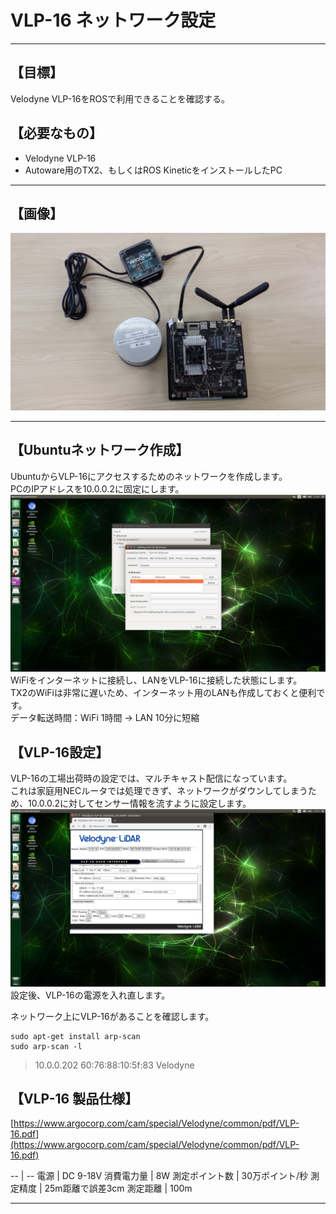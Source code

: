 # VLP-16 ネットワーク設定
<hr>

## 【目標】
Velodyne VLP-16をROSで利用できることを確認する。

## 【必要なもの】
* Velodyne VLP-16<br>
* Autoware用のTX2、もしくはROS KineticをインストールしたPC
<hr>

## 【画像】
![](./img/vlp-16.jpg)
<hr>

## 【Ubuntuネットワーク作成】
UbuntuからVLP-16にアクセスするためのネットワークを作成します。<br>
PCのIPアドレスを10.0.0.2に固定にします。<br>
![](./img/network1.png)
WiFiをインターネットに接続し、LANをVLP-16に接続した状態にします。<br>
TX2のWiFiは非常に遅いため、インターネット用のLANも作成しておくと便利です。<br>
データ転送時間：WiFi 1時間 -> LAN 10分に短縮<br>

## 【VLP-16設定】
VLP-16の工場出荷時の設定では、マルチキャスト配信になっています。<br>
これは家庭用NECルータでは処理できず、ネットワークがダウンしてしまうため、10.0.0.2に対してセンサー情報を流すように設定します。<br>
![](./img/network2.png)
設定後、VLP-16の電源を入れ直します。<br>

ネットワーク上にVLP-16があることを確認します。<br>
```
sudo apt-get install arp-scan
sudo arp-scan -l
```
> 10.0.0.202	60:76:88:10:5f:83	Velodyne<br>


## 【VLP-16 製品仕様】
[https://www.argocorp.com/cam/special/Velodyne/common/pdf/VLP-16.pdf](https://www.argocorp.com/cam/special/Velodyne/common/pdf/VLP-16.pdf)

-- | --
電源 | DC 9-18V
消費電力量 | 8W
測定ポイント数 | 30万ポイント/秒
測定精度 | 25m距離で誤差3cm
測定距離 | 100m

<hr>
